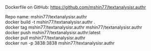 Dockerfile on GitHub: https://github.com/mshin77/textanalysisr.authr   

Repo name: mshin77/textanalysisr.authr \
docker build -t mshin77/textanalysisr.authr . \
docker tag  mshin77/textanalysisr.authr  mshin77/textanalysisr.authr \
docker push  mshin77/textanalysisr.authr:latest \
docker pull mshin77/textanalysisr.authr \
docker run -p 3838:3838 mshin77/textanalysisr.authr